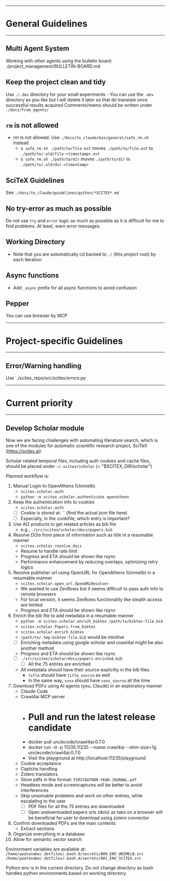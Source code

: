 <!-- ---
!-- Timestamp: 2025-08-01 04:00:51
!-- Author: ywatanabe
!-- File: /home/ywatanabe/proj/scitex_repo/CLAUDE.md
!-- --- -->

----------------------------------------
# General Guidelines
----------------------------------------
## Multi Agent System
Working with other agents using the bulletin board: ./project_management/BULLETIN-BOARD.md

## Keep the project clean and tidy
Use `./.dev` directory for your small experiments - You can use the `.dev` directory as you like but I will delete it lator so that do translate once successful results acquired
Comments/memo should be written under `./docs/from_agents/`

## `rm` is not allowed
- rm is not allowed. Use `./docs/to_claude/bin/general/safe_rm.sh` instead
  - `$ safe_rm.sh ./path/to/file.ext` moves `./path/to/file.ext` to `./path/to/.old/file-<timestamp>.ext`
  - `$ safe_rm.sh ./path/to/dir` moves `./path/to/dir` to `./path/to/.old/dir-<timestamp>`

## SciTeX Guidelines
See `./docs/to_claude/guidelines/python/*SCITEX*.md`

## No try-error as much as possible
Do not use `try` and `error` logic as much as possible as it is difficult for me to find problems. At least, warn error messages.

## Working Directory
- Note that you are automatically cd backed to `./` (this project root) by each iteration

## Async functions
- Add `_async` prefix for all async functions to avoid confusion

## Pepper
You can use browser by MCP

----------------------------------------
# Project-specific Guidelines
----------------------------------------

## Error/Warning handling
Use `./scitex_repo/src/scitex/errors.py

----------------------------------------
# Current priority
----------------------------------------
## Develop Scholar module
Now we are facing challenges with automating literature search, which is one of the modules for automatic scientific research project, SciTeX (https://scitex.ai).

Scholar related temporal files, including auth cookies and cache files, should be placed under `~/.scitex/scholar` (= "$SCITEX_DIR/scholar")

Planned workflow is:
1. Manual Login to OpenAthens (Unimelb)
   - `scitex.scholar.auth`
   - `python -m scitex.scholar.authenticate openathens`
2. Keep the authentication info to cookies
   - `scitex.scholar.auth`
   - [ ] Cookie is stored at: `` (find the actual json file here)
   - [ ] Especially, in the cookifile, which entry is important?
3. Use AI2 products to get related articles as bib file
   - e.g., `./src/scitex/scholar/docs/papers.bib`
4. Resolve DOIs from piece of information such as title in a resumable manner
   - `scitex.scholar.resolve_dois`
   - Resume to handle rate limit
   - Progress and ETA should be shown like rsync
   - Performance enhancement by reducing overlaps, optimizing retry logics
5. Resolve publisher url using OpenURL for OpenAthens (Unimelb) in a resumable manner
   - `scitex.scholar.open_url.OpenURLResolver`
   - We wanted to use ZenRows but it seems difficult to pass auth info to remote browsers
   - For local version, it seems ZenRows functionality like stealth access are limited
   - Progress and ETA should be shown like rsync
6. Enrich the bib file to add metadata in a resumable manner
   - `python -m scitex.scholar.enrich_bibtex /path/to/bibtex-file.bib`
   - `scitex.scholar.Papers.from_bibtex`
   - `scitex.scholar.enrich_bibtex`
   - `/path/to/.tmp-bibtex-file.bib` would be intuitive
   - [ ] Enriching metadata using google scholar and crawl4ai might be also another method
   - Progress and ETA should be shown like rsync
   - [ ] `./src/scitex/scholar/docs/papers-enriched.bib`
     - [ ] All the 75 entires are enriched
   - All metadata should have their source explicitly in the bib files
     - `title` should have `title_source` as well
     - In the same way, `xxxx` should have `xxxx_source` all the time
7. Download PDFs using AI agents (you, Claude) in an exploratory manner
   - Claude Code
   - Crawl4ai MCP server
     - # Pull and run the latest release candidate
     - docker pull unclecode/crawl4ai:0.7.0
     - docker run -d -p 11235:11235 --name crawl4ai --shm-size=1g unclecode/crawl4ai:0.7.0
     - Visit the playground at http://localhost:11235/playground
   - Cookie acceptance
   - Captcha handling
   - Zotero translators
   - Store pdfs in this format: `FIRSTAUTHOR-YEAR-JOURNAL.pdf`
   - Headless mode and screencaptures will be better to avoid interferences
   - Skip unsolvable problems and work on other entries, while escalating to the user
     - [ ] PDF files for all the 75 entries are downloaded
     - [ ] Open undownloaded papers urls (dois) as tabs on a browser will be beneficial for user to download using zotero connector
8. Confirm downloaded PDFs are the main contents
   - Extract sections
9. Organize everything in a database
10. Allow for semantic vector search

Environment variables are available at:
`/home/ywatanabe/.dotfiles/.bash.d/secrets/000_ENV_UNIMELB.src`
`/home/ywatanabe/.dotfiles/.bash.d/secrets/001_ENV_SCITEX.src`


Python env is in the current directory. Do not change directory as bash handles python environments based on working directory.

<!-- EOF -->